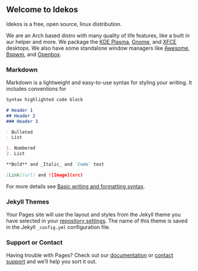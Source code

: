 ## Welcome to Idekos

Idekos is a free, open source, linux distribution.

We are an Arch based distro with many quality of life features, like a built in aur helper and more. We package the [KDE Plasma](https://kde.org/plasma-desktop/),
[Gnome](https://www.gnome.org/), and [XFCE](https://www.xfce.org/) desktops.
We also have some standalone window managers like [Awesome](https://awesomewm.org/), [Bspwm](https://github.com/baskerville/bspwm), and [Openbox](http://openbox.org/wiki/Main_Page).

### Markdown

Markdown is a lightweight and easy-to-use syntax for styling your writing. It includes conventions for

```markdown
Syntax highlighted code block

# Header 1
## Header 2
### Header 3

- Bulleted
- List

1. Numbered
2. List

**Bold** and _Italic_ and `Code` text

[Link](url) and ![Image](src)
```

For more details see [Basic writing and formatting syntax](https://docs.github.com/en/github/writing-on-github/getting-started-with-writing-and-formatting-on-github/basic-writing-and-formatting-syntax).

### Jekyll Themes

Your Pages site will use the layout and styles from the Jekyll theme you have selected in your [repository settings](https://github.com/IdekTheMaster/idekos.github.io/settings/pages). The name of this theme is saved in the Jekyll `_config.yml` configuration file.

### Support or Contact

Having trouble with Pages? Check out our [documentation](https://docs.github.com/categories/github-pages-basics/) or [contact support](https://support.github.com/contact) and we’ll help you sort it out.
